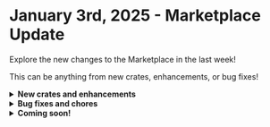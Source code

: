 # January 3rd, 2025 - Marketplace Update

Explore the new changes to the Marketplace in the last week!

This can be anything from new crates, enhancements, or bug fixes!

<details>

<summary><strong>New crates and enhancements</strong></summary>

* [Google Workspace User Onboarding](https://app.rewst.io/marketplace/crates/0193d4e1-2a5c-7b77-b8a4-f636e7b044a3)
* [Google Workspace User Offboarding](https://app.rewst.io/marketplace/crates/01942d85-e360-796e-ac09-9acfbe0b5bbb)
* App Builder Apps (available by request to the ROC or your CSM only, not in the Crate Marketplace)
  * Operational Analytics Portal - aggregates data from various tools and outputs actionable insights for MSPs to further streamline operations.
  * Forms Portal - allows employees and clients to easily access the necessary Rewst forms based on granular permissions.
  * All-In-One Client Portal - The portal transforms service delivery by empowering clients to instantly self-serve common IT requests —not just submit tickets.

</details>

<details>

<summary><strong>Bug fixes and chores</strong></summary>

* Detailed MFA Reporting
  * In multiple data aliases, added jinja checks to make sure the response object exists.
  * Added boolean input of `no_reporting` and outputs of `success` and `per_user_data`(list) to make crate workflow useable as subworkflow.
* User Offboard V2
  * Accounted for form output indicating that it was unable to retrieve users for entra when running onprem only.
* GWS: User Onboard / Offboard
  * Fixed bad references causing time to always evaluate as UTC now (and never delay).
  * Made references match the inputs. Removed timezone conversions on delay\_time and check\_delay aliases.
  * Made new alias to create a vanity DT object to feed into ticketing with the timezone.
* New Employee Onboarding
  * Updated options generator for list subscribed products to include `Microsoft_Teams_Enterprise_New` which is no longer included in the Microsoft sku CSV.
  * Updated the license lookup JSON template for the license assignment workflow to include more skus

</details>

<details>

<summary><strong>Coming soon!</strong></summary>

* Refactor: Documenting M365 Environments (ITG/Hudu)
* Alert on Users without MFA Enforced

</details>

